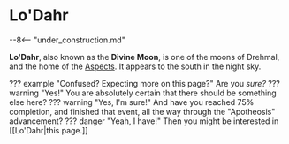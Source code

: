 # Lo'Dahr

--8<-- "under_construction.md"

**Lo'Dahr**, also known as the **Divine Moon**, is one of the moons of Drehmal, and the home of the [Aspects](/Lore/Higher_Beings/Aspects). It appears to the south in the night sky.


??? example "Confused? Expecting more on this page?"
    Are you *sure?*
    ??? warning "Yes!"
        You are absolutely certain that there should be something else here?
        ??? warning "Yes, I'm sure!"
            And have you reached 75% completion, and finished that event, all the way through the "Apotheosis" advancement?
            ??? danger "Yeah, I have!"
                Then you might be interested in [[Lo'Dahr|this page.]]